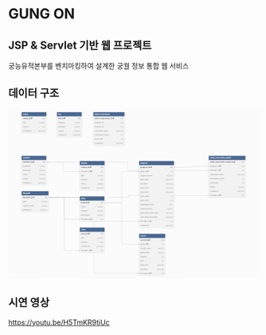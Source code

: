 # GUNG ON  
## JSP & Servlet 기반 웹 프로젝트  
궁능유적본부를 벤치마킹하여 설계한 궁궐 정보 통합 웹 서비스  

## 데이터 구조
![](images/gungon_erd.png)

## 시연 영상
https://youtu.be/H5TmKR9tiUc
